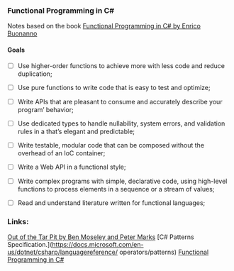 ### Functional Programming in C#

Notes based on the book [Functional Programming in C# by Enrico Buonanno](https://www.manning.com/books/functional-programming-in-c-sharp-second-edition)

#### Goals
- [ ] Use higher-order functions to achieve more with less code and reduce duplication;
- [ ] Use pure functions to write code that is easy to test and optimize;
- [ ] Write APIs that are pleasant to consume and accurately describe your program’ behavior;
- [ ] Use dedicated types to handle nullability, system errors, and validation rules in a  that’s elegant and predictable;
- [ ] Write testable, modular code that can be composed without the overhead of an IoC container;
- [ ] Write a Web API in a functional style;
- [ ] Write complex programs with simple, declarative code, using high-level functions to process elements in a sequence or a stream of values;
- [ ] Read and understand literature written for functional languages;


### Links:

[Out of the Tar Pit by Ben Moseley and Peter Marks](http://mng.bz/xXK7)
[C# Patterns Specification.](https://docs.microsoft.com/en-us/dotnet/csharp/languagereference/
operators/patterns)
[Functional Programming in C#](https://docs.microsoft.com/en-us/shows/visual-studio-toolbox/functional-programming-in-csharp)
